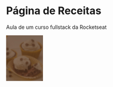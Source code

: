 # Página de Receitas

Aula de um curso fullstack da Rocketseat

<img src="assets/bg.jpg" width="100">
